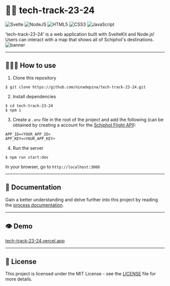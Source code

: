 # 👋🏼 tech-track-23-24

![Svelte](https://img.shields.io/badge/svelte-%23f1413d.svg?style=for-the-badge&logo=svelte&logoColor=white) ![NodeJS](https://img.shields.io/badge/node.js-6DA55F?style=for-the-badge&logo=node.js&logoColor=white) ![HTML5](https://img.shields.io/badge/html5-%23E34F26.svg?style=for-the-badge&logo=html5&logoColor=white) ![CSS3](https://img.shields.io/badge/css3-%231572B6.svg?style=for-the-badge&logo=css3&logoColor=white) ![JavaScript](https://img.shields.io/badge/javascript-%23323330.svg?style=for-the-badge&logo=javascript&logoColor=%23F7DF1E)

'tech-track-23-24' is a web application built with SvelteKit and Node.js! Users can interact with a map that shows all of Schiphol's destinations.
![banner](https://github.com/ninadepina/tech-track-23-24/assets/89778503/54649cb2-70e8-4c7a-afad-c13e2d7253c7)

---

## 👩🏼‍💻 How to use

1. Clone this repository

```
$ git clone https://github.com/ninadepina/tech-track-23-24.git
```

2. Install dependencies

```
$ cd tech-track-23-24
$ npm i
```

3. Create a `.env` file in the root of the project and add the following (can be obtained by creating a account for the [Schiphol Flight API](https://www.schiphol.nl/en/developer-center/page/explore-all-schiphols-apis-in-the-developer-center/)):

```
APP_ID=<YOUR_APP_ID>
APP_KEY=<YOUR_APP_KEY>
```

4. Run the server

```
$ npm run start:dev
```

In your browser, go to `http://localhost:3000`

---

## 📝 Documentation

Gain a better understanding and delve further into this project by reading the [process documentation](https://github.com/ninadepina/tech-track-23-24/wiki).

---

## 👁️ Demo

[tech-track-23-24.vercel.app](https://tech-track-23-24.vercel.app/)

---

## 📄 License

This project is licensed under the MIT License - see the [LICENSE](https://github.com/ninadepina/tech-track-23-24/blob/main/LICENSE) file for more details.
